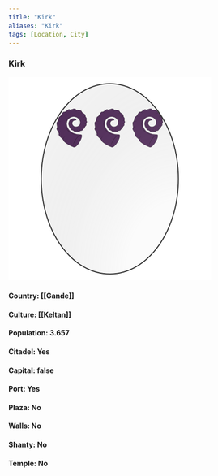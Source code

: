 ```yaml
---
title: "Kirk"
aliases: "Kirk"
tags: [Location, City]
---
```

### Kirk
![](attachment/b0ca6073dea91142b6c9e7e619528965.svg)

#### Country: [[Gande]]

#### Culture: [[Keltan]]

#### Population: 3.657

#### Citadel: Yes

#### Capital: false

#### Port: Yes

#### Plaza: No

#### Walls: No

#### Shanty: No

#### Temple: No

